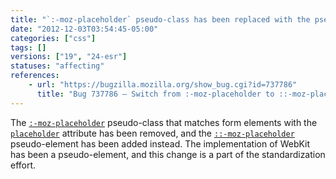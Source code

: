 ```yaml
---
title: "`:-moz-placeholder` pseudo-class has been replaced with the pseudo-element"
date: "2012-12-03T03:54:45-05:00"
categories: ["css"]
tags: []
versions: ["19", "24-esr"]
statuses: "affecting"
references:
    - url: "https://bugzilla.mozilla.org/show_bug.cgi?id=737786"
      title: "Bug 737786 – Switch from :-moz-placeholder to ::-moz-placeholder (pseudo-class to pseudo-element)"
---
```

The [`:-moz-placeholder`](https://developer.mozilla.org/docs/Web/CSS/:-moz-placeholder) pseudo-class that matches form elements with the [`placeholder`](https://developer.mozilla.org/docs/Web/HTML/Forms_in_HTML#The_placeholder_attribute) attribute has been removed, and the [`::-moz-placeholder`](https://developer.mozilla.org/docs/Web/CSS/::-moz-placeholder) pseudo-element has been added instead. The implementation of WebKit has been a pseudo-element, and this change is a part of the standardization effort.
